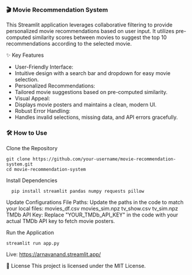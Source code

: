 ### 🎬 Movie Recommendation System
This Streamlit application leverages collaborative filtering to provide personalized movie recommendations based on user input.
It utilizes pre-computed similarity scores between movies to suggest the top 10 recommendations according to the selected movie.

✨ Key Features
- User-Friendly Interface:
- Intuitive design with a search bar and dropdown for easy movie selection.
- Personalized Recommendations:
- Tailored movie suggestions based on pre-computed similarity.
- Visual Appeal:
- Displays movie posters and maintains a clean, modern UI.
- Robust Error Handling:
- Handles invalid selections, missing data, and API errors gracefully.

### 🛠️ How to Use
Clone the Repository
   ```
   git clone https://github.com/your-username/movie-recommendation-system.git
   cd movie-recommendation-system
   ```
Install Dependencies
```
  pip install streamlit pandas numpy requests pillow
```
Update Configurations
  File Paths:
  Update the paths in the code to match your local files:
  movies_df.csv
  movies_sim.npz
  tv_show.csv
  tv_sim.npz
  TMDb API Key:
  Replace "YOUR_TMDb_API_KEY" in the code with your actual TMDb API key to fetch movie posters.

Run the Application
```
streamlit run app.py
```
Live: https://arnavanand.streamlit.app/

📜 License
This project is licensed under the MIT License.
